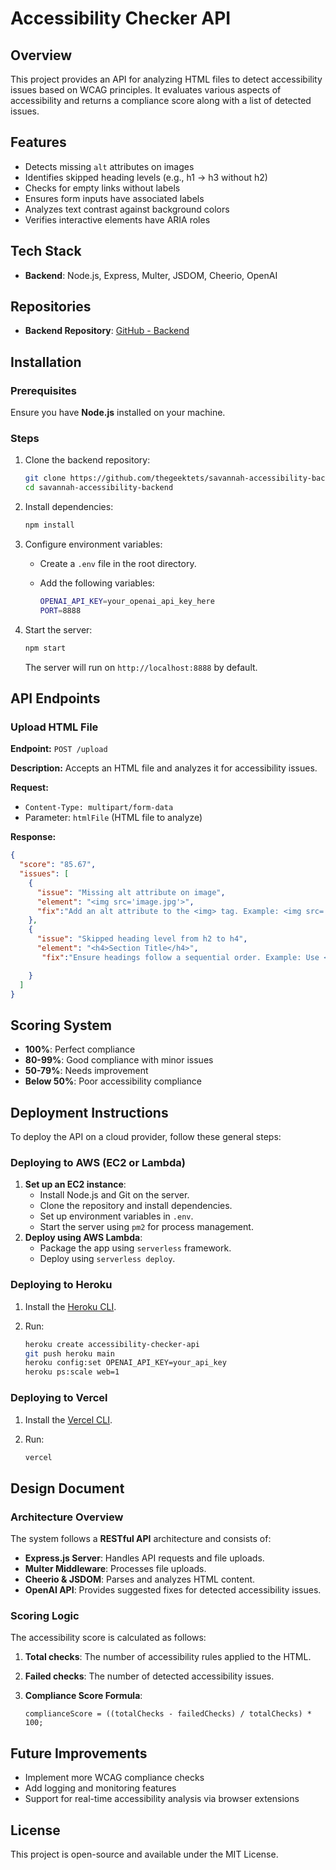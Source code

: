 # Accessibility Checker API

## Overview

This project provides an API for analyzing HTML files to detect accessibility issues based on WCAG principles. It evaluates various aspects of accessibility and returns a compliance score along with a list of detected issues.

## Features

- Detects missing `alt` attributes on images
- Identifies skipped heading levels (e.g., h1 → h3 without h2)
- Checks for empty links without labels
- Ensures form inputs have associated labels
- Analyzes text contrast against background colors
- Verifies interactive elements have ARIA roles

## Tech Stack

- **Backend**: Node.js, Express, Multer, JSDOM, Cheerio, OpenAI

## Repositories

- **Backend Repository**: [GitHub - Backend](https://github.com/thegeektets/savannah-accessibility-backend)

## Installation

### Prerequisites

Ensure you have **Node.js** installed on your machine.

### Steps

1. Clone the backend repository:

   ```sh
   git clone https://github.com/thegeektets/savannah-accessibility-backend.git
   cd savannah-accessibility-backend
   ```

2. Install dependencies:

   ```sh
   npm install
   ```

3. Configure environment variables:
   - Create a `.env` file in the root directory.
   - Add the following variables:

     ```sh
     OPENAI_API_KEY=your_openai_api_key_here
     PORT=8888
     ```

4. Start the server:

   ```sh
   npm start
   ```

   The server will run on `http://localhost:8888` by default.

## API Endpoints

### Upload HTML File

**Endpoint:** `POST /upload`

**Description:** Accepts an HTML file and analyzes it for accessibility issues.

**Request:**

- `Content-Type: multipart/form-data`
- Parameter: `htmlFile` (HTML file to analyze)

**Response:**

```json
{
  "score": "85.67",
  "issues": [
    {
      "issue": "Missing alt attribute on image",
      "element": "<img src='image.jpg'>",
      "fix":"Add an alt attribute to the <img> tag. Example: <img src='image.jpg' alt='Description of the image'>"
    },
    {
      "issue": "Skipped heading level from h2 to h4",
      "element": "<h4>Section Title</h4>",
       "fix":"Ensure headings follow a sequential order. Example: Use <h1> for the main title, <h2> for subheadings, and so on."

    }
  ]
}
```

## Scoring System

- **100%**: Perfect compliance
- **80-99%**: Good compliance with minor issues
- **50-79%**: Needs improvement
- **Below 50%**: Poor accessibility compliance

## Deployment Instructions

To deploy the API on a cloud provider, follow these general steps:

### Deploying to AWS (EC2 or Lambda)

1. **Set up an EC2 instance**:
   - Install Node.js and Git on the server.
   - Clone the repository and install dependencies.
   - Set up environment variables in `.env`.
   - Start the server using `pm2` for process management.
2. **Deploy using AWS Lambda**:
   - Package the app using `serverless` framework.
   - Deploy using `serverless deploy`.

### Deploying to Heroku

1. Install the [Heroku CLI](https://devcenter.heroku.com/articles/heroku-cli).
2. Run:

   ```sh
   heroku create accessibility-checker-api
   git push heroku main
   heroku config:set OPENAI_API_KEY=your_api_key
   heroku ps:scale web=1
   ```

### Deploying to Vercel

1. Install the [Vercel CLI](https://vercel.com/docs/cli).
2. Run:

   ```sh
   vercel
   ```

## Design Document

### Architecture Overview

The system follows a **RESTful API** architecture and consists of:

- **Express.js Server**: Handles API requests and file uploads.
- **Multer Middleware**: Processes file uploads.
- **Cheerio & JSDOM**: Parses and analyzes HTML content.
- **OpenAI API**: Provides suggested fixes for detected accessibility issues.

### Scoring Logic

The accessibility score is calculated as follows:

1. **Total checks**: The number of accessibility rules applied to the HTML.
2. **Failed checks**: The number of detected accessibility issues.
3. **Compliance Score Formula**:

   ```
   complianceScore = ((totalChecks - failedChecks) / totalChecks) * 100;
   ```

## Future Improvements

- Implement more WCAG compliance checks
- Add logging and monitoring features
- Support for real-time accessibility analysis via browser extensions

## License

This project is open-source and available under the MIT License.

